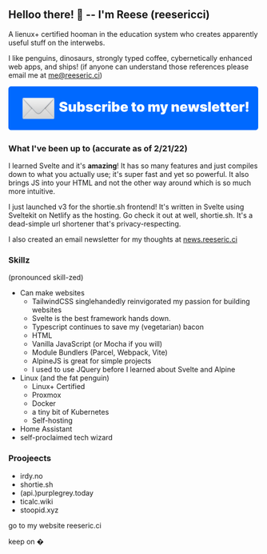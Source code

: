 
## Helloo there! 👋 -- I'm Reese (reesericci)
A lienux+ certified hooman in the education system who creates apparently useful stuff on the interwebs.

I like penguins, dinosaurs, strongly typed coffee, cybernetically enhanced web apps, and ships!
(if anyone can understand those references please email me at me@reeseric.ci)

[![Subscribe to my newsletter!](./newsletter.svg)](https://news.reeseric.ci)

### What I've been up to (accurate as of 2/21/22)

I learned Svelte and it's **amazing**! It has so many features and just compiles down to what you actually use; it's super fast and yet so powerful. 
It also brings JS into your HTML and not the other way around which is so much more intuitive.

I just launched v3 for the shortie.sh frontend! It's written in Svelte using Sveltekit on Netlify as the hosting. Go check it out at well, shortie.sh. It's a dead-simple url shortener that's privacy-respecting.

I also created an email newsletter for my thoughts at [news.reeseric.ci](https://news.reeseric.ci)



### Skillz
(pronounced skill-zed)

- Can make websites
  - TailwindCSS singlehandedly reinvigorated my passion for building websites
  - Svelte is the best framework hands down.
  - Typescript continues to save my (vegetarian) bacon
  - HTML
  - Vanilla JavaScript (or Mocha if you will)
  - Module Bundlers (Parcel, Webpack, Vite)
  - AlpineJS is great for simple projects
  - I used to use JQuery before I learned about Svelte and Alpine
- Linux (and the fat penguin)
  - Linux+ Certified
  - Proxmox
  - Docker
  - a tiny bit of Kubernetes
  - Self-hosting
- Home Assistant
- self-proclaimed tech wizard

### Proojeects
 - irdy.no
 - shortie.sh
 - (api.)purplegrey.today
 - ticalc.wiki
 - stoopid.xyz


go to my website
reeseric.ci


keep on �

